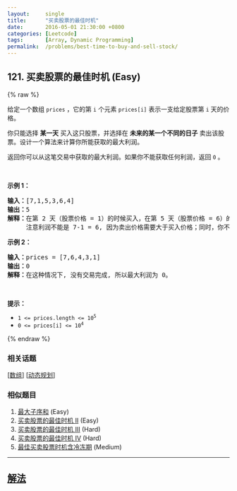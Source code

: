 ```yaml
---
layout:     single
title:      "买卖股票的最佳时机"
date:       2016-05-01 21:30:00 +0800
categories: [Leetcode]
tags:       [Array, Dynamic Programming]
permalink:  /problems/best-time-to-buy-and-sell-stock/
---
```


## 121. 买卖股票的最佳时机 (Easy)

{% raw %}

<p>给定一个数组 <code>prices</code> ，它的第 <code>i</code> 个元素 <code>prices[i]</code> 表示一支给定股票第 <code>i</code> 天的价格。</p>

<p>你只能选择 <strong>某一天</strong> 买入这只股票，并选择在 <strong>未来的某一个不同的日子</strong> 卖出该股票。设计一个算法来计算你所能获取的最大利润。</p>

<p>返回你可以从这笔交易中获取的最大利润。如果你不能获取任何利润，返回 <code>0</code> 。</p>

<p> </p>

<p><strong>示例 1：</strong></p>

<pre>
<strong>输入：</strong>[7,1,5,3,6,4]
<strong>输出：</strong>5
<strong>解释：</strong>在第 2 天（股票价格 = 1）的时候买入，在第 5 天（股票价格 = 6）的时候卖出，最大利润 = 6-1 = 5 。
     注意利润不能是 7-1 = 6, 因为卖出价格需要大于买入价格；同时，你不能在买入前卖出股票。
</pre>

<p><strong>示例 2：</strong></p>

<pre>
<strong>输入：</strong>prices = [7,6,4,3,1]
<strong>输出：</strong>0
<strong>解释：</strong>在这种情况下, 没有交易完成, 所以最大利润为 0。
</pre>

<p> </p>

<p><strong>提示：</strong></p>

<ul>
	<li><code>1 <= prices.length <= 10<sup>5</sup></code></li>
	<li><code>0 <= prices[i] <= 10<sup>4</sup></code></li>
</ul>

{% endraw %}

### 相关话题
  [[数组](https://github.com/awesee/leetcode/tree/main/tag/array/README.md)]
  [[动态规划](https://github.com/awesee/leetcode/tree/main/tag/dynamic-programming/README.md)]

### 相似题目
  1. [最大子序和](/problems/maximum-subarray) (Easy)
  1. [买卖股票的最佳时机 II](/problems/best-time-to-buy-and-sell-stock-ii) (Easy)
  1. [买卖股票的最佳时机 III](/problems/best-time-to-buy-and-sell-stock-iii) (Hard)
  1. [买卖股票的最佳时机 IV](/problems/best-time-to-buy-and-sell-stock-iv) (Hard)
  1. [最佳买卖股票时机含冷冻期](/problems/best-time-to-buy-and-sell-stock-with-cooldown) (Medium)

---

## [解法](https://github.com/awesee/leetcode/tree/main/problems/best-time-to-buy-and-sell-stock)
